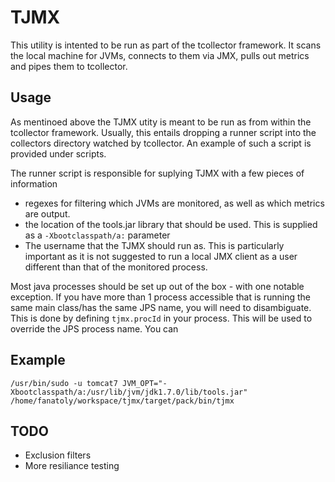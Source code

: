 TJMX
====

This utility is intented to be run as part of the tcollector framework. It scans the local machine for JVMs, connects to them via JMX, pulls out metrics and pipes them to tcollector.

## Usage ##
As mentinoed above the TJMX utity is meant to be run as from within the tcollector framework. Usually, this entails dropping a runner script into the collectors directory watched by tcollector. An example of such a script is provided under scripts.

The runner script is responsible for suplying TJMX with a few pieces of information

* regexes for filtering which JVMs are monitored, as well as which metrics are output.
* the location of the tools.jar library that should be used. This is supplied as a `-Xbootclasspath/a:` parameter
* The username that the TJMX should run as. This is particularly important as it is not suggested to run a local JMX client as a user different than that of the monitored process.

Most java processes should be set up out of the box - with one notable exception. If you have more than 1 process accessible that is running the same main class/has the same JPS name, you will need to disambiguate. This is done by defining `tjmx.procId` in your process. This will be used to override the JPS process name. You can

## Example ##

`
/usr/bin/sudo -u tomcat7 JVM_OPT="-Xbootclasspath/a:/usr/lib/jvm/jdk1.7.0/lib/tools.jar" /home/fanatoly/workspace/tjmx/target/pack/bin/tjmx
`


## TODO ##
- Exclusion filters
- More resiliance testing
